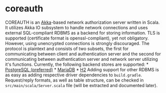 coreauth
========

COREAUTH is an <a href="http://akka.io">Akka</a>-based network authorization server written in Scala. It utilizes Akka IO subsystem to handle network connections and uses external SQL-compliant RDBMS as a backend for storing information. TLS is supported (certificate format is openssl-compliant), yet not obligatory. However, using unencrypted connections is strongly discouraged.
The protocol is plaintext and consists of two subsets, the first for communicating between client and authentication server and the second for communicating between authentication server and network server utilizing it's functions.
Currently, the following backend stores are supported:
	* <a href="http://www.postgresql.org/">PostgreSQL (preferred)</a>
	* <a href="http://mariadb.org/">MariaDB</a>
	* <a href="http://www.h2database.com/html/main.html">H2</a>
Adding support for other RDBMS is as easy as adding respective driver dependencies to `build.gradle`.
Request/reply formats, as well as table structure, can be checked in `src/main/scala/Server.scala` file (will be extracted and documented later).
